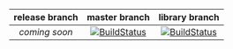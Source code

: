 <!-- [![Build Status](https://travis-ci.org/IPEQ/QuillinzoCode.svg?branch=master)](https://travis-ci.org/IPEQ/QuillinzoCode) -->

| release branch | master branch                        | library branch                        |
| :------------: | :----------------------------------: | :-----------------------------------: |
| *coming soon*  | [![BuildStatus](masterBranch)](repo) | [![BuildStatus](libraryBranch)](repo) |

[repo]: https://travis-ci.org/IPEQ/QuillinzoCode
<!-- [releaseBranch]:  -->
[masterBranch]: https://travis-ci.org/IPEQ/QuillinzoCode.svg?branch=master
[libraryBranch]: https://travis-ci.org/IPEQ/QuillinzoCode.svg?branch=library
